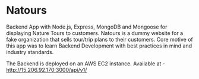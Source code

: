 # Natours

Backend App with Node.js, Express, MongoDB and Mongoose for displaying Nature Tours to customers. Natours is a dummy website for a fake organization that sells tour/trip plans to their customers. Core motive of this app was to learn Backend Development with best practices in mind and industry standards.

The Backend is deployed on an AWS EC2 instance.
Available at - http://15.206.92.170:3000/api/v1/
